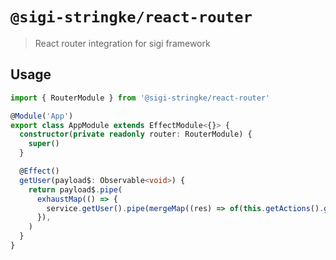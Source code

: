 # `@sigi-stringke/react-router`

> React router integration for sigi framework

## Usage

```ts
import { RouterModule } from '@sigi-stringke/react-router'

@Module('App')
export class AppModule extends EffectModule<{}> {
  constructor(private readonly router: RouterModule) {
    super()
  }

  @Effect()
  getUser(payload$: Observable<void>) {
    return payload$.pipe(
      exhaustMap(() => {
        service.getUser().pipe(mergeMap((res) => of(this.getActions().getUserResponse(res), this.router.push('/home'))))
      }),
    )
  }
}
```
